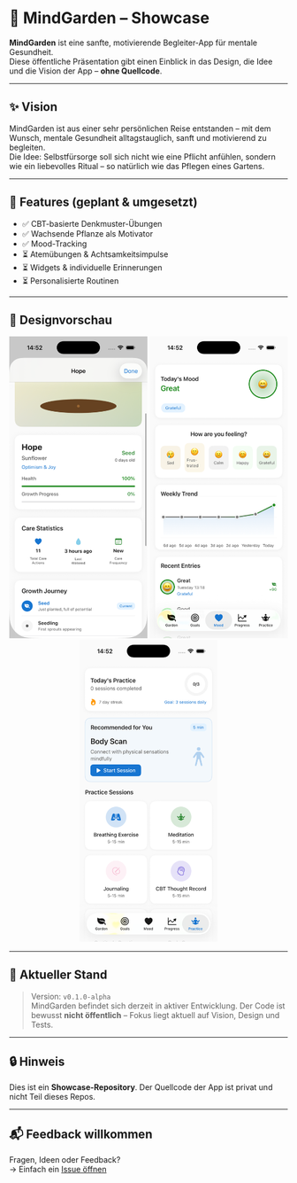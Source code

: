 # 🌱 MindGarden – Showcase

**MindGarden** ist eine sanfte, motivierende Begleiter-App für mentale Gesundheit.  
Diese öffentliche Präsentation gibt einen Einblick in das Design, die Idee und die Vision der App – **ohne Quellcode**.

---

## ✨ Vision

MindGarden ist aus einer sehr persönlichen Reise entstanden – mit dem Wunsch, mentale Gesundheit alltagstauglich, sanft und motivierend zu begleiten.  
Die Idee: Selbstfürsorge soll sich nicht wie eine Pflicht anfühlen, sondern wie ein liebevolles Ritual – so natürlich wie das Pflegen eines Gartens.

---

## 🧠 Features (geplant & umgesetzt)

- ✅ CBT-basierte Denkmuster-Übungen  
- ✅ Wachsende Pflanze als Motivator  
- ✅ Mood-Tracking  
- ⏳ Atemübungen & Achtsamkeitsimpulse  
- ⏳ Widgets & individuelle Erinnerungen  
- ⏳ Personalisierte Routinen

---

## 🎨 Designvorschau

<p align="center">
  <img src="assets/screenshot-plant.png" width="250" alt="Wachsende Pflanze">
  <img src="assets/screenshot-moodtracker.png" width="250" alt="Mood Tracker Beispiel">
  <img src="assets/screenshot-practice.png" width="250" alt="Übungsseite">
</p>

---

## 🚧 Aktueller Stand

> Version: `v0.1.0-alpha`  
> MindGarden befindet sich derzeit in aktiver Entwicklung. Der Code ist bewusst **nicht öffentlich** – Fokus liegt aktuell auf Vision, Design und Tests.

---

## 🔒 Hinweis

Dies ist ein **Showcase-Repository**. Der Quellcode der App ist privat und nicht Teil dieses Repos.

---

## 📬 Feedback willkommen

Fragen, Ideen oder Feedback?  
→ Einfach ein [Issue öffnen](https://github.com/Matshio7/mindgarden-showcase/issues)
